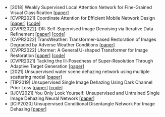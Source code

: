 - [2018] Weakly Supervised Local Attention Network for Fine-Grained Visual Classification [[paper](https://arxiv.org/abs/1808.02152)]
- [CVPR2021] Coordinate Attention for Efficient Mobile Network Design [[paper](https://arxiv.org/abs/2103.02907)] [[code](https://github.com/Andrew-Qibin/CoordAttention)]
- [CVPR2022] IDR: Self-Supervised Image Denoising via Iterative Data Refinement [[paper](https://arxiv.org/abs/2111.14358)] [[code](https://github.com/zhangyi-3/IDR)]
- [CVPR2022] TransWeather: Transformer-based Restoration of Images Degraded by Adverse Weather Conditions [[paper](https://arxiv.org/abs/2111.14813)]
- [CVPR2022] Uformer: A General U-shaped Transformer for Image Restoration [[paper](https://arxiv.org/abs/2106.03106)] [[code](https://github.com/ZhendongWang6/Uformer)]
- [CVPR2021] Tackling the Ill-Posedness of Super-Resolution Through Adaptive Target Generation [[paper](https://openaccess.thecvf.com/content/CVPR2021/html/Jo_Tackling_the_Ill-Posedness_of_Super-Resolution_Through_Adaptive_Target_Generation_CVPR_2021_paper.html)]
- [2021] Unsupervised water scene dehazing network using multiple scattering model [[paper](https://doi.org/10.1371/journal.pone.0253214)]
- [TIP2019] Unsupervised Single Image Dehazing Using Dark Channel Prior Loss [[paper](https://ieeexplore.ieee.org/document/8897130)] [[code](https://github.com/AlonaGolts/Deep_Energy)]
- [IJCV2021] You Only Look Yourself: Unsupervised and Untrained Single Image Dehazing Neural Network [[paper](https://link.springer.com/article/10.1007/s11263-021-01431-5)]
- [ICIP2020] Unsupervised Conditional Disentangle Network For Image Dehazing [[paper](https://ieeexplore.ieee.org/abstract/document/9190833)]